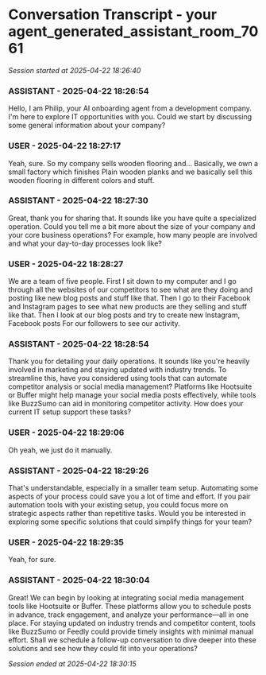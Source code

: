 # Conversation Transcript - your agent_generated_assistant_room_7061

*Session started at 2025-04-22 18:26:40*

### ASSISTANT - 2025-04-22 18:26:54

Hello, I am Philip, your AI onboarding agent from a development company. I'm here to explore IT opportunities with you. Could we start by discussing some general information about your company?

### USER - 2025-04-22 18:27:17

Yeah, sure. So my company sells wooden flooring and... Basically, we own a small factory which finishes Plain wooden planks and we basically sell this wooden flooring in different colors and stuff.

### ASSISTANT - 2025-04-22 18:27:30

Great, thank you for sharing that. It sounds like you have quite a specialized operation. Could you tell me a bit more about the size of your company and your core business operations? For example, how many people are involved and what your day-to-day processes look like?

### USER - 2025-04-22 18:28:27

We are a team of five people. First I sit down to my computer and I go through all the websites of our competitors to see what are they doing and posting like new blog posts and stuff like that. Then I go to their Facebook and Instagram pages to see what new products are they selling and stuff like that. Then I look at our blog posts and try to create new Instagram, Facebook posts For our followers to see our activity.

### ASSISTANT - 2025-04-22 18:28:54

Thank you for detailing your daily operations. It sounds like you're heavily involved in marketing and staying updated with industry trends. To streamline this, have you considered using tools that can automate competitor analysis or social media management? Platforms like Hootsuite or Buffer might help manage your social media posts effectively, while tools like BuzzSumo can aid in monitoring competitor activity. How does your current IT setup support these tasks?

### USER - 2025-04-22 18:29:06

Oh yeah, we just do it manually.

### ASSISTANT - 2025-04-22 18:29:26

That's understandable, especially in a smaller team setup. Automating some aspects of your process could save you a lot of time and effort. If you pair automation tools with your existing setup, you could focus more on strategic aspects rather than repetitive tasks. Would you be interested in exploring some specific solutions that could simplify things for your team?

### USER - 2025-04-22 18:29:35

Yeah, for sure.

### ASSISTANT - 2025-04-22 18:30:04

Great! We can begin by looking at integrating social media management tools like Hootsuite or Buffer. These platforms allow you to schedule posts in advance, track engagement, and analyze your performance—all in one place. For staying updated on industry trends and competitor content, tools like BuzzSumo or Feedly could provide timely insights with minimal manual effort. Shall we schedule a follow-up conversation to dive deeper into these solutions and see how they could fit into your operations?

*Session ended at 2025-04-22 18:30:15*

